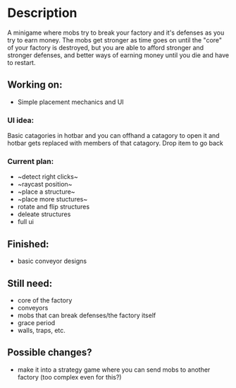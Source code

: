 # Description
A minigame where mobs try to break your factory and it's defenses as you try to earn money.
The mobs get stronger as time goes on until the "core" of your factory is destroyed,
but you are able to afford stronger and stronger defenses, and better ways of earning money
until you die and have to restart.

## Working on:
- Simple placement mechanics and UI

### UI idea:
Basic catagories in hotbar and you can offhand a catagory to open it
and hotbar gets replaced with members of that catagory.
Drop item to go back

### Current plan:
- ~detect right clicks~
- ~raycast position~
- ~place a structure~
- ~place more stuctures~
- rotate and flip structures
- deleate structures
- full ui

## Finished:
- basic conveyor designs

## Still need:
- core of the factory
- conveyors
- mobs that can break defenses/the factory itself
- grace period
- walls, traps, etc.

## Possible changes?
- make it into a strategy game where you can send mobs to another factory (too complex even for this?)

